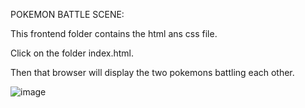 POKEMON BATTLE SCENE:

This frontend folder contains the html ans css file.

Click on the folder index.html.

Then that browser will display the two pokemons battling each other.

![image](https://user-images.githubusercontent.com/49433950/56974590-c79c1800-6b8c-11e9-987b-49f12ca4b98b.png)
